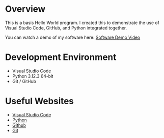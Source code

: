 # Overview

This is a basis Hello World program. I created this to demonstrate the use of Visual Studio Code, GitHub, and Python integrated together.

You can watch a demo of my software here: [Software Demo Video](http://youtube.link.goes.here)

# Development Environment

- Visual Studio Code
- Python 3.12.3 64-bit
- Git / GitHub

# Useful Websites

- [Visual Studio Code](https://code.visualstudio.com/)
- [Python](https://www.python.org/downloads/)
- [Github](https://github.com/)
- [Git](https://git-scm.com/download)
